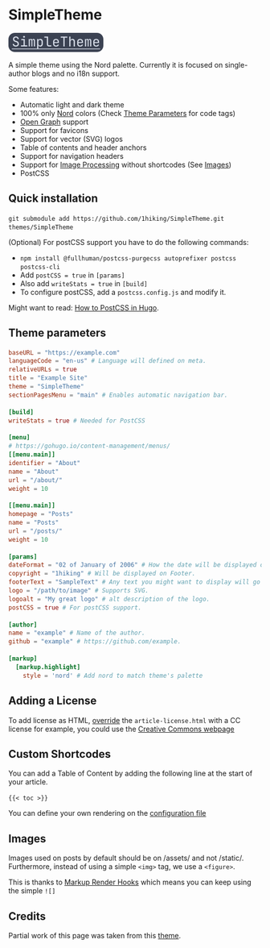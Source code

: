 # SimpleTheme

![The words "Simple theme" with a white palette and bluish background](simpletheme.png)

A simple theme using the Nord palette. Currently it is focused on single-author blogs and no i18n support.

Some features:

- Automatic light and dark theme
- 100% only [Nord](https://www.nordtheme.com/) colors (Check [Theme Parameters](#theme-parameters) for code tags)
- [Open Graph](https://ogp.me/) support
- Support for favicons
- Support for vector (SVG) logos
- Table of contents and header anchors
- Support for navigation headers
- Support for [Image Processing](https://gohugo.io/content-management/image-processing/) without shortcodes (See [Images](#Images))
- PostCSS

## Quick installation

`git submodule add https://github.com/1hiking/SimpleTheme.git themes/SimpleTheme`

(Optional) For postCSS support you have to do the following commands:

- `npm install @fullhuman/postcss-purgecss autoprefixer postcss postcss-cli`
- Add `postCSS = true` in `[params]`
- Also add `writeStats = true` in `[build]`
- To configure postCSS, add a `postcss.config.js` and modify it.

Might want to read: [How to PostCSS in Hugo](https://rajasimon.io/blog/postcss-in-hugo/).

## Theme parameters

```TOML
baseURL = "https://example.com"
languageCode = "en-us" # Language will defined on meta.
relativeURLs = true
title = "Example Site"
theme = "SimpleTheme"
sectionPagesMenu = "main" # Enables automatic navigation bar.

[build]
writeStats = true # Needed for PostCSS

[menu]
# https://gohugo.io/content-management/menus/
[[menu.main]]
identifier = "About"
name = "About"
url = "/about/"
weight = 10

[[menu.main]]
homepage = "Posts"
name = "Posts"
url = "/posts/"
weight = 10

[params]
dateFormat = "02 of January of 2006" # How the date will be displayed on posts.
copyright = "1hiking" # Will be displayed on Footer.
footerText = "SampleText" # Any text you might want to display will go here.
logo = "/path/to/image" # Supports SVG.
logoalt = "My great logo" # alt description of the logo.
postCSS = true # For postCSS support.

[author]
name = "example" # Name of the author.
github = "example" # https://github.com/example.

[markup]
  [markup.highlight]
    style = 'nord' # Add nord to match theme's palette
```

## Adding a License

To add license as HTML, [override](https://gohugo.io/templates/lookup-order/) the `article-license.html` with a CC license for example, you could use the
[Creative Commons webpage](https://creativecommons.org/choose/)

## Custom Shortcodes

You can add a Table of Content by adding the following line at the start of your article.

`{{< toc >}}`

You can define your own rendering on the [configuration file](https://gohugo.io/getting-started/configuration-markup#table-of-contents)

## Images

Images used on posts by default should be on /assets/ and not /static/. Furthermore, instead of using a simple `<img>` tag, we use a `<figure>`.

This is thanks to [Markup Render Hooks](https://gohugo.io/getting-started/configuration-markup#markdown-render-hooks) which means you can keep using the simple
`![]`

## Credits

Partial work of this page was taken from this [theme](https://github.com/qua3k/blog-theme).
